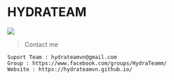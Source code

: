 # HYDRATEAM
<img src="https://i.imgur.com/f73hWEZ.png"/>

>Contact me

```
Suport Team : hydrateamvn@gmail.com
Group : https://www.facebook.com/groups/HydraTeamm/
Website : https://hydrateamvn.github.io/
```

